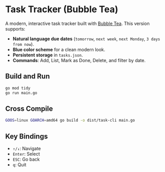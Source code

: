 # Task Tracker (Bubble Tea)

A modern, interactive task tracker built with [Bubble Tea](https://github.com/charmbracelet/bubbletea).
This version supports:
- **Natural language due dates** (`tomorrow`, `next week`, `next Monday`, `3 days from now`).
- **Blue color scheme** for a clean modern look.
- **Persistent storage** in `tasks.json`.
- **Commands**: Add, List, Mark as Done, Delete, and filter by date.

## Build and Run
```bash
go mod tidy
go run main.go
```

## Cross Compile
```bash
GOOS=linux GOARCH=amd64 go build -o dist/task-cli main.go
```

## Key Bindings
- `↑/↓`: Navigate
- `Enter`: Select
- `ESC`: Go back
- `q`: Quit